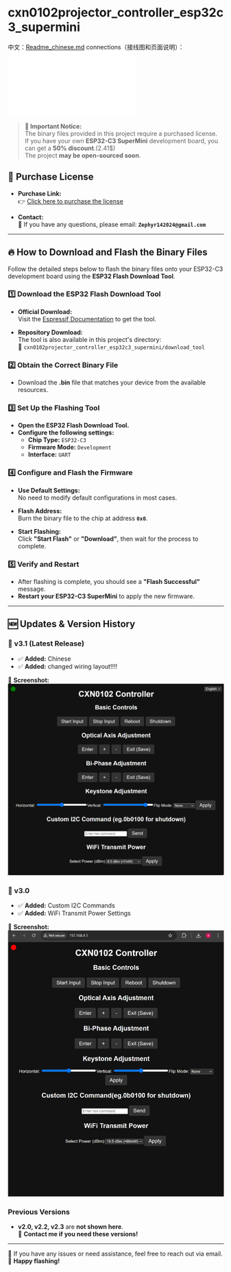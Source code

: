 # cxn0102projector_controller_esp32c3_supermini
中文：[Readme_chinese.md](Readme_chinese.md)
connections（接线图和页面说明）：![click here](/3.2/Esp32c3supermini驱动小宝光机接线图.pdf)
> **🚀 Important Notice:**  
> The binary files provided in this project require a purchased license.  
> If you have your own **ESP32-C3 SuperMini** development board, you can get a **50% discount**.(2.41$)  
> The project **may be open-sourced soon**.

## 🛒 Purchase License

- **Purchase Link:**  
  👉 [Click here to purchase the license](https://m.tb.cn/h.TJZHCVa?tk=7TBWeStUB3q)
  
- **Contact:**  
  📩 If you have any questions, please email: **`Zephyr142024@gmail.com`**

---

## 🔥 How to Download and Flash the Binary Files

Follow the detailed steps below to flash the binary files onto your ESP32-C3 development board using the **ESP32 Flash Download Tool**.

### 1️⃣ Download the ESP32 Flash Download Tool

- **Official Download:**  
  Visit the [Espressif Documentation](https://docs.espressif.com/projects/esp-test-tools/en/latest/esp32/production_stage/tools/flash_download_tool.html) to get the tool.

- **Repository Download:**  
  The tool is also available in this project's directory:  
  📂 `cxn0102projector_controller_esp32c3_supermini/download_tool`

### 2️⃣ Obtain the Correct Binary File

- Download the **.bin** file that matches your device from the available resources.

### 3️⃣ Set Up the Flashing Tool

- **Open the ESP32 Flash Download Tool.**
- **Configure the following settings:**
  - **Chip Type:** `ESP32-C3`
  - **Firmware Mode:** `Development`
  - **Interface:** `UART`

### 4️⃣ Configure and Flash the Firmware

- **Use Default Settings:**  
  No need to modify default configurations in most cases.

- **Flash Address:**  
  Burn the binary file to the chip at address **`0x0`**.

- **Start Flashing:**  
  Click **"Start Flash"** or **"Download"**, then wait for the process to complete.

### 5️⃣ Verify and Restart

- After flashing is complete, you should see a **"Flash Successful"** message.
- **Restart your ESP32-C3 SuperMini** to apply the new firmware.

---

## 🆕 Updates & Version History
### **🔹 v3.1 (Latest Release)**
- ✅ **Added:** Chinese
- ✅ **Added:** changed wiring layout!!!!

📸 **Screenshot:**  
![ESP32 Flash Tool](v3.1/CXN0102v3.1.png)

### **🔹 v3.0**
- ✅ **Added:** Custom I2C Commands  
- ✅ **Added:** WiFi Transmit Power Settings  

📸 **Screenshot:**  
![ESP32 Flash Tool](v3.0/CXN0102%20Controller%20v3.0%20(Author%20vx_samzhangxian)%20-%20Google%20Chrome%202_15_2025%2012_36_12%20PM.png)

### **Previous Versions**
- **v2.0, v2.2, v2.3** are **not shown here**.  
  📩 **Contact me if you need these versions!**

---

📌 If you have any issues or need assistance, feel free to reach out via email.  
🎉 **Happy flashing!**
